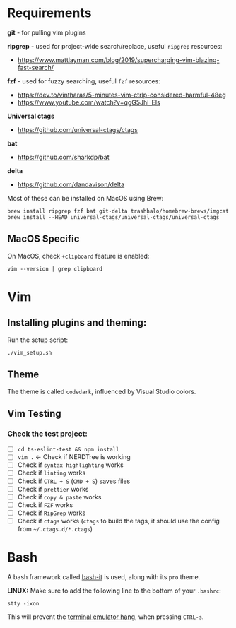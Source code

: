 # Requirements

**git** - for pulling vim plugins

**ripgrep** - used for project-wide search/replace, useful `ripgrep` resources:
- https://www.mattlayman.com/blog/2019/supercharging-vim-blazing-fast-search/

**fzf** - used for fuzzy searching, useful `fzf` resources:
- https://dev.to/vintharas/5-minutes-vim-ctrlp-considered-harmful-48eg
- https://www.youtube.com/watch?v=qgG5Jhi_Els

**Universal ctags**
- https://github.com/universal-ctags/ctags

**bat**
- https://github.com/sharkdp/bat

**delta**
- https://github.com/dandavison/delta

Most of these can be installed on MacOS using Brew:
```
brew install ripgrep fzf bat git-delta trashhalo/homebrew-brews/imgcat
brew install --HEAD universal-ctags/universal-ctags/universal-ctags
```

## MacOS Specific

On MacOS, check `+clipboard` feature is enabled:

```
vim --version | grep clipboard
```

# Vim

## Installing plugins and theming:

Run the setup script:

```
./vim_setup.sh
```

## Theme

The theme is called `codedark`, influenced by Visual Studio colors.

## Vim Testing

### Check the test project:
  - [ ] `cd ts-eslint-test && npm install`
  - [ ] `vim .` <- Check if NERDTree is working
  - [ ] Check if `syntax highlighting` works
  - [ ] Check if `linting` works
  - [ ] Check if `CTRL + S` (`CMD + S`) saves files
  - [ ] Check if `prettier` works
  - [ ] Check if `copy & paste` works
  - [ ] Check if `FZF` works
  - [ ] Check if `RipGrep` works
  - [ ] Check if `ctags` works (`ctags` to build the tags, it should use the config from `~/.ctags.d/*.ctags`)

# Bash

A bash framework called [bash-it](https://github.com/Bash-it/bash-it) is used, along with its `pro` theme.

**LINUX:** Make sure to add the following line to the bottom of your `.bashrc`:
```
stty -ixon
```

This will prevent the [terminal emulator hang](https://unix.stackexchange.com/questions/72086/ctrl-s-hang-terminal-emulator), when pressing `CTRL-s`.

